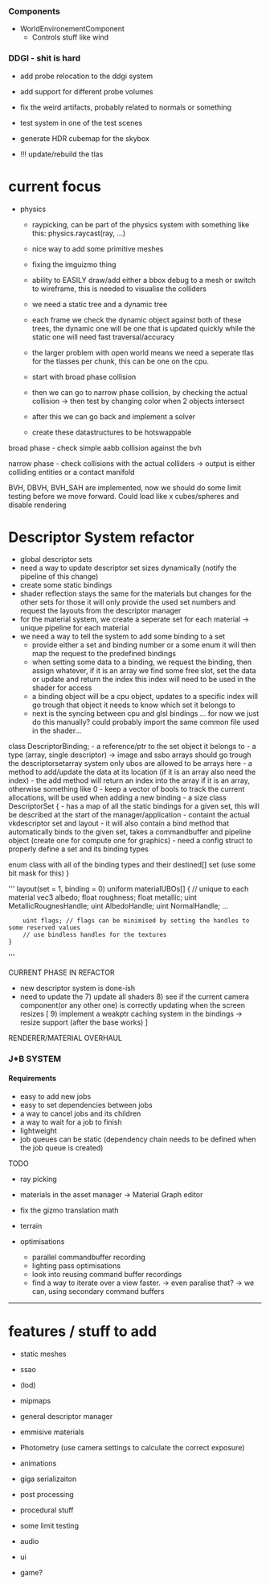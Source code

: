 
### Components

- WorldEnvironementComponent
    - Controls stuff like wind




### DDGI - shit is hard
- add probe relocation to the ddgi system
- add support for different probe volumes
- fix the weird artifacts, probably related to normals or something
- test system in one of the test scenes
- generate HDR cubemap for the skybox

- !!! update/rebuild the tlas



# current focus

- physics
    - raypicking, can be part of the physics system with something like this: physics.raycast(ray, ...)
    - nice way to add some primitive meshes
    - fixing the imguizmo thing
    - ability to EASILY draw/add either a bbox debug to a mesh or switch to wireframe, this is needed to visualise the colliders

    - we need a static tree and a dynamic tree
    - each frame we check the dynamic object against both of these trees, the dynamic one will be one that is updated quickly while the static one will need fast traversal/accuracy
    - the larger problem with open world means we need a seperate tlas for the tlasses per chunk, this can be one on the cpu.


    - start with broad phase collision
    - then we can go to narrow phase collision, by checking the actual collision -> then test by changing color when 2 objects intersect
    - after this we can go back and implement a solver

    - create these datastructures to be hotswappable


broad phase
    - check simple aabb collision against the bvh

narrow phase
    - check collisions with the actual colliders -> output is either colliding entities or a contact manifold


BVH, DBVH, BVH_SAH are implemented, now we should do some limit testing before we move forward. Could load like x cubes/spheres and disable rendering

# Descriptor System refactor

- global descriptor sets
- need a way to update descriptor set sizes dynamically (notify the pipeline of this change)
- create some static bindings
- shader reflection stays the same for the materials but changes for the other sets
  for those it will only provide the used set numbers and request the layouts from the descriptor manager
- for the material system, we create a seperate set for each material -> unique pipeline for each material
- we need a way to tell the system to add some binding to a set
    - provide either a set and binding number or a some enum it will then map the request to the predefined bindings
    - when setting some data to a binding, we request the binding, then assign whatever, if it is an array we find some free slot, set the data or 
      update and return the index this index will need to be used in the shader for access
    - a binding object will be a cpu object, updates to a specific index will go trough that object
      it needs to know which set it belongs to 
    - next is the syncing between cpu and glsl bindings ... for now we just do this manually? could probably import the same common file used in the shader...


class DescriptorBinding;
    - a reference/ptr to the set object it belongs to
    - a type (array, single descriptor) -> image and ssbo arrays should go trough the descriptorsetarray system only ubos are allowed to be arrays here
    - a method to add/update the data at its location (if it is an array also need the index)
    - the add method will return an index into the array if it is an array, otherwise something like 0
    - keep a vector of bools to track the current allocations, will be used when adding a new binding
    - a size
class DescriptorSet {
    - has a map of all the static bindings for a given set, this will be described at the start of the manager/application
    - containt the actual vkdescriptor set and layout
    - it will also contain a bind method that automatically binds to the given set, takes a commandbuffer and pipeline object (create one for compute 
      one for graphics)
    - need a config struct to properly define a set and its binding types

enum class with all of the binding types and their destined[] set (use some bit mask for this)
}



'''
    layout(set = 1, binding = 0) uniform materialUBOs[] {
        // unique to each material
        vec3 albedo;
        float roughness;
        float metallic;
        uint MetallicRougnesHandle;
        uint AlbedoHandle;
        uint NormalHandle;
        ...

        uint flags; // flags can be minimised by setting the handles to some reserved values
        // use bindless handles for the textures
    }

'''

CURRENT PHASE IN REFACTOR
 - new descriptor system is done-ish
 - need to update the
    7) update all shaders 
    8) see if the current camera component(or any other one) is correctly updating when the screen resizes
  [ 9) implement a weakptr caching system in the bindings -> resize support (after the base works) ]


RENDERER/MATERIAL OVERHAUL 



### J*B SYSTEM
#### Requirements

- easy to add new jobs
- easy to set dependencies between jobs
- a way to cancel jobs and its children
- a way to wait for a job to finish
- lightweight
- job queues can be static (dependency chain needs to be defined when the job queue is created)


TODO
- ray picking
- materials in the asset manager -> Material Graph editor
- fix the gizmo translation math


- terrain
- optimisations
    - parallel commandbuffer recording
    - lighting pass optimisations
    - look into reusing command buffer recordings
    - find a way to iterate over a view faster. -> even paralise that? -> we can, using secondary command buffers

--------------------------------

# features / stuff to add

- static meshes
- ssao
- (lod)
- mipmaps
- general descriptor manager

- emmisive materials
- Photometry (use camera settings to calculate the correct exposure)

- animations
- giga serializaiton

- post processing
- procedural stuff
- some limit testing
- audio
- ui
- game?



